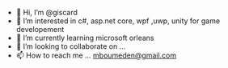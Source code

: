- 👋 Hi, I’m @giscard
- 👀 I’m interested in c#, asp.net core, wpf ,uwp, unity for game developement
- 🌱 I’m currently learning microsoft orleans 
- 💞️ I’m looking to collaborate on ...
- 📫 How to reach me ... mboumeden@gmail.com

<!---
lopesus/lopesus is a ✨ special ✨ repository because its `README.md` (this file) appears on your GitHub profile.
You can click the Preview link to take a look at your changes.
--->
